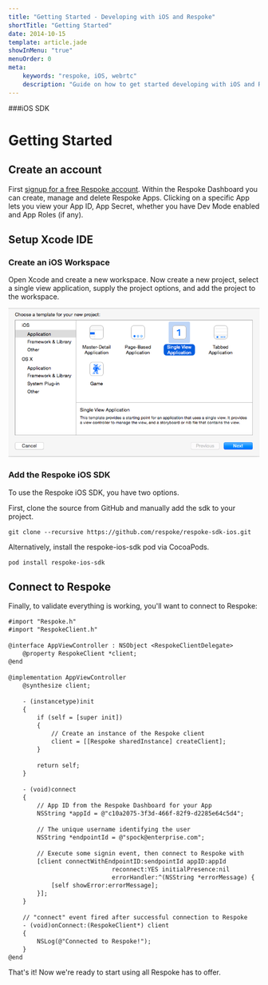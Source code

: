 ```yaml
---
title: "Getting Started - Developing with iOS and Respoke"
shortTitle: "Getting Started"
date: 2014-10-15
template: article.jade
showInMenu: "true"
menuOrder: 0
meta:
    keywords: "respoke, iOS, webrtc"
    description: "Guide on how to get started developing with iOS and Respoke."
---
```


###iOS SDK
# Getting Started

## Create an account

First [signup for a free Respoke account](https://portal.respoke.io/#/signup). Within the Respoke Dashboard you can create, manage and delete Respoke Apps. Clicking on a specific App lets you view your App ID, App Secret, whether you have Dev Mode enabled and App Roles (if any).

## Setup Xcode IDE

### Create an iOS Workspace

Open Xcode and create a new workspace. Now create a new project, select a single view application, supply the project options, and add the project to the workspace.

![configure new project](../../images/ios-sdk/single-view-application.png)

### Add the Respoke iOS SDK

To use the Respoke iOS SDK, you have two options.

First, clone the source from GitHub and manually add the sdk to your project.
    
    git clone --recursive https://github.com/respoke/respoke-sdk-ios.git
    
Alternatively, install the respoke-ios-sdk pod via CocoaPods.
 
    pod install respoke-ios-sdk

## Connect to Respoke

Finally, to validate everything is working, you'll want to connect to Respoke:

    #import "Respoke.h"
    #import "RespokeClient.h"
    
    @interface AppViewController : NSObject <RespokeClientDelegate>
        @property RespokeClient *client;
    @end
    
    @implementation AppViewController
        @synthesize client;
        
        - (instancetype)init
        {
            if (self = [super init])
            {
                // Create an instance of the Respoke client
                client = [[Respoke sharedInstance] createClient];
            }

            return self;
        }
        
        - (void)connect
        {
            // App ID from the Respoke Dashboard for your App
            NSString *appId = @"c10a2075-3f3d-466f-82f9-d2285e64c5d4";
    
            // The unique username identifying the user
            NSString *endpointId = @"spock@enterprise.com";
    
            // Execute some signin event, then connect to Respoke with
            [client connectWithEndpointID:sendpointId appID:appId 
                                 reconnect:YES initialPresence:nil 
                                 errorHandler:^(NSString *errorMessage) {
                [self showError:errorMessage];
            }];
        }
        
        // "connect" event fired after successful connection to Respoke
        - (void)onConnect:(RespokeClient*) client
        {
            NSLog(@"Connected to Respoke!");
        }
    @end

That's it! Now we're ready to start using all Respoke has to offer.


